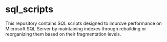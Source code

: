 # sql_scripts
This repository contains SQL scripts designed to improve performance on Microsoft SQL Server by maintaining indexes through rebuilding or reorganizing them based on their fragmentation levels.
